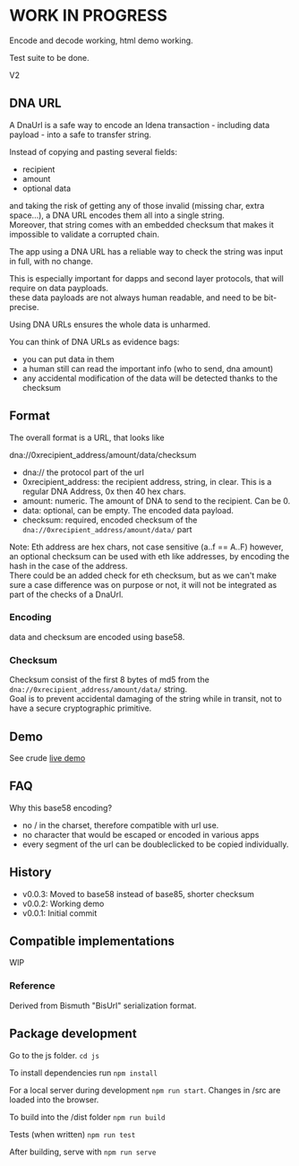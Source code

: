 # WORK IN PROGRESS #

Encode and decode working, html demo working.

Test suite to be done.

V2


## DNA URL

A DnaUrl is a safe way to encode an Idena transaction - including data payload - into a safe to transfer string.

Instead of copying and pasting several fields:
- recipient
- amount
- optional data

and taking the risk of getting any of those invalid (missing char, extra space...), a DNA URL encodes them all into a single string.  
Moreover, that string comes with an embedded checksum that makes it impossible to validate a corrupted chain.

The app using a DNA URL has a reliable way to check the string was input in full, with no change.

This is especially important for dapps and second layer protocols, that will require on data payploads.  
these data payloads are not always human readable, and need to be bit-precise.

Using DNA URLs ensures the whole data is unharmed.

You can think of DNA URLs as evidence bags:
- you can put data in them
- a human still can read the important info (who to send, dna amount)
- any accidental modification of the data will be detected thanks to the checksum 

## Format

The overall format is a URL, that looks like

dna://0xrecipient_address/amount/data/checksum

- dna:// the protocol part of the url
- 0xrecipient_address: the recipient address, string, in clear. This is a regular DNA Address, 0x then 40 hex chars.  
- amount: numeric. The amount of DNA to send to the recipient. Can be 0.
- data: optional, can be empty. The encoded data payload. 
- checksum: required, encoded checksum of the `dna://0xrecipient_address/amount/data/` part

Note: Eth address are hex chars, not case sensitive (a..f == A..F) however, an optional checksum can be used with eth like addresses, by encoding the hash in the case of the address.  
There could be an added check for eth checksum, but as we can't make sure a case difference was on purpose or not, it will not be integrated as part of the checks of a DnaUrl.

### Encoding

data and checksum are encoded using base58.

### Checksum

Checksum consist of the first 8 bytes of md5 from the `dna://0xrecipient_address/amount/data/` string.    
Goal is to prevent accidental damaging of the string while in transit, not to have a secure cryptographic primitive.

## Demo

See crude [live demo](https://idena-today.github.io/DnaUrl/js/dist/)

## FAQ 

Why this base58 encoding?  
- no / in the charset, therefore compatible with url use.
- no character that would be escaped or encoded in various apps
- every segment of the url can be doubleclicked to be copied individually.

## History

- v0.0.3: Moved to base58 instead of base85, shorter checksum
- v0.0.2: Working demo
- v0.0.1: Initial commit

## Compatible implementations

WIP

### Reference

Derived from Bismuth "BisUrl" serialization format.

## Package development

Go to the js folder. `cd js`

To install dependencies run `npm install`

For a local server during development `npm run start`. Changes in /src are loaded into the browser.

To build into the /dist folder `npm run build`

Tests (when written) `npm run test`

After building, serve with `npm run serve`
